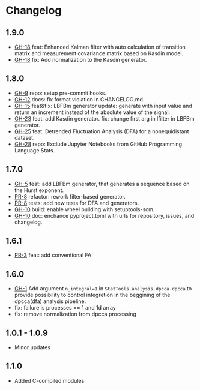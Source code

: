 # Changelog

## 1.9.0

* [GH-18](https://github.com/Digiratory/StatTools/issues/18) feat: Enhanced Kalman filter with auto calculation of transition matrix and measurement covariance matrix based on Kasdin model.
* [GH-18](https://github.com/Digiratory/StatTools/issues/18) fix: Add normalization to the Kasdin generator.

## 1.8.0

* [GH-9](https://github.com/Digiratory/StatTools/issues/9) repo: setup pre-commit hooks.
* [GH-12](https://github.com/Digiratory/StatTools/issues/12) docs: fix format violation in CHANGELOG.md.
* [GH-15](https://github.com/Digiratory/StatTools/issues/15) feat&fix: LBFBm generator update: generate with input value and return an increment instead of the absolute value of the signal.
* [GH-23](https://github.com/Digiratory/StatTools/issues/23) feat: add Kasdin generator. fix: change first arg in lfilter in LBFBm generator.
* [GH-25](https://github.com/Digiratory/StatTools/issues/25) feat: Detrended Fluctuation Analysis (DFA) for a nonequidistant dataset.
* [GH-28](https://github.com/Digiratory/StatTools/issues/28) repo: Exclude Jupyter Notebooks from GitHub Programming Language Stats.

## 1.7.0

* [GH-5](https://github.com/Digiratory/StatTools/issues/5) feat: add LBFBm generator, that generates a sequence based on the Hurst exponent.
* [PR-8](https://github.com/Digiratory/StatTools/pull/8) refactor: rework filter-based generator.
* [PR-8](https://github.com/Digiratory/StatTools/pull/8) tests: add new tests for DFA and generators.
* [GH-10](https://github.com/Digiratory/StatTools/issues/10) build: enable wheel building with setuptools-scm.
* [GH-10](https://github.com/Digiratory/StatTools/issues/10) doc: enchance pyproject.toml with urls for repository, issues, and changelog.

## 1.6.1

* [PR-3](https://github.com/Digiratory/StatTools/pull/3) feat: add conventional FA

## 1.6.0

* [GH-1](https://github.com/Digiratory/StatTools/issues/1) Add argument `n_integral=1` in `StatTools.analysis.dpcca.dpcca` to provide possibility to control integretion in the beggining of the dpcca(dfa) analysis pipeline.
* fix: failure is processes == 1 and 1d array
* fix: remove normalization from dpcca processing

## 1.0.1 - 1.0.9

* Minor updates

## 1.1.0

* Added C-compiled modules
